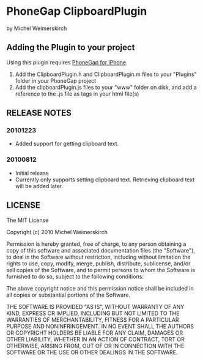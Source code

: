 # PhoneGap ClipboardPlugin #
by Michel Weimerskirch

## Adding the Plugin to your project ##

Using this plugin requires [PhoneGap for iPhone](http://github.com/phonegap/phonegap-iphone).

1. Add the ClipboardPlugin.h and ClipboardPlugin.m files to your "Plugins" folder in your PhoneGap project
2. Add the clipboardPlugin.js files to your "www" folder on disk, and add a reference to the .js file as <link> tags in your html file(s)

## RELEASE NOTES ##

### 20101223 ###
* Added support for getting clipboard text.

### 20100812 ###
* Initial release
* Currently only supports setting clipboard text. Retrieving clipboard text will be added later.

## LICENSE ##

The MIT License

Copyright (c) 2010 Michel Weimerskirch

Permission is hereby granted, free of charge, to any person obtaining a copy
of this software and associated documentation files (the "Software"), to deal
in the Software without restriction, including without limitation the rights
to use, copy, modify, merge, publish, distribute, sublicense, and/or sell
copies of the Software, and to permit persons to whom the Software is
furnished to do so, subject to the following conditions:

The above copyright notice and this permission notice shall be included in
all copies or substantial portions of the Software.

THE SOFTWARE IS PROVIDED "AS IS", WITHOUT WARRANTY OF ANY KIND, EXPRESS OR
IMPLIED, INCLUDING BUT NOT LIMITED TO THE WARRANTIES OF MERCHANTABILITY,
FITNESS FOR A PARTICULAR PURPOSE AND NONINFRINGEMENT. IN NO EVENT SHALL THE
AUTHORS OR COPYRIGHT HOLDERS BE LIABLE FOR ANY CLAIM, DAMAGES OR OTHER
LIABILITY, WHETHER IN AN ACTION OF CONTRACT, TORT OR OTHERWISE, ARISING FROM,
OUT OF OR IN CONNECTION WITH THE SOFTWARE OR THE USE OR OTHER DEALINGS IN
THE SOFTWARE.

